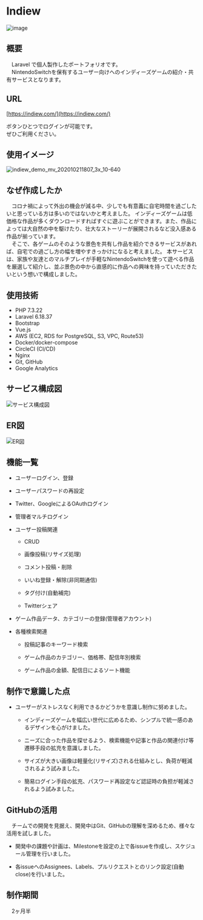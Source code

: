 # Indiew

![image](https://trip-switch-bucket.s3-ap-northeast-1.amazonaws.com/github_image_202010200206.jpeg)

## 概要

　Laravel で個人製作したポートフォリオです。  
　NintendoSwitchを保有するユーザー向けへのインディーズゲームの紹介・共有サービスとなります。

## URL

[https://indiew.com/](https://indiew.com/)

ボタンひとつでログインが可能です。  
ぜひご利用ください。

## 使用イメージ

![indiew_demo_mv_202010211807_3x_10-640](https://user-images.githubusercontent.com/60908658/96700565-8e7fe500-13ca-11eb-82bc-4d0790410512.gif)

## なぜ作成したか

　コロナ禍によって外出の機会が減る中、少しでも有意義に自宅時間を過ごしたいと思っている方は多いのではないかと考えました。
インディーズゲームは低価格な作品が多くダウンロードすればすぐに遊ぶことができます。また、作品によっては大自然の中を駆けたり、壮大なストーリーが展開されるなど没入感ある作品が揃っています。  
　そこで、各ゲームのそのような景色を共有し作品を紹介できるサービスがあれば、自宅での過ごし方の幅を増やすきっかけになると考えました。
本サービスは、家族や友達とのマルチプレイが手軽なNintendoSwitchを使って遊べる作品を厳選して紹介し、並ぶ景色の中から直感的に作品への興味を持っていただきたいという想いで構成しました。

## 使用技術

- PHP 7.3.22
- Laravel 6.18.37
- Bootstrap
- Vue.js
- AWS (EC2, RDS for PostgreSQL, S3, VPC, Route53)
- Docker/docker-compose
- CircleCI (CI/CD)
- Nginx
- Git, GitHub
- Google Analytics

## サービス構成図

![サービス構成図](https://trip-switch-bucket.s3-ap-northeast-1.amazonaws.com/20201007035453_indiew_back.png)

## ER図

![ER図](https://trip-switch-bucket.s3-ap-northeast-1.amazonaws.com/indiew_erd2_202010200130.png)

## 機能一覧

- ユーザーログイン、登録

- ユーザーパスワードの再設定

- Twitter、GoogleによるOAuthログイン

- 管理者マルチログイン

- ユーザー投稿関連

	- CRUD

	- 画像投稿(リサイズ処理)

	- コメント投稿・削除

	- いいね登録・解除(非同期通信)

	- タグ付け(自動補完)

	- Twitterシェア

- ゲーム作品データ、カテゴリーの登録(管理者アカウント)

- 各種検索関連

	- 投稿記事のキーワード検索

	- ゲーム作品のカテゴリー、価格帯、配信年別検索

	- ゲーム作品の金額、配信日によるソート機能

## 制作で意識した点

- ユーザーがストレスなく利用できるかどうかを意識し制作に努めました。

	- インディーズゲームを幅広い世代に広めるため、シンプルで統一感のあるデザインを心がけました。

	- ニーズに合った作品を探せるよう、検索機能や記事と作品の関連付け等遷移手段の拡充を意識しました。

	- サイズが大きい画像は軽量化(リサイズ)される仕組みとし、負荷が軽減されるよう試みました。

	- 簡易ログイン手段の拡充、パスワード再設定など認証時の負担が軽減されるよう試みました。

## GitHubの活用

　チームでの開発を見据え、開発中はGit、GitHubの理解を深めるため、様々な活用を試しました。

- 開発中の課題や計画は、Milestoneを設定の上で各issueを作成し、スケジュール管理を行いました。

- 各issueへのAssignees、Labels、プルリクエストとのリンク設定(自動close)を行いました。

## 制作期間

　2ヶ月半
